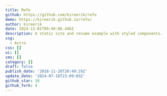 ```yaml
---
title: Refo
github: https://github.com/kireerik/refo
demo: https://kireerik.github.io/refo/
author: kireerik
date: 2024-12-01T09:49:06.446Z
description: A static site and resume example with styled components.
ssg:
  - Astro
css: []
ui: []
cms: []
category: []
draft: false
publish_date: '2018-11-28T20:49:29Z'
update_date: '2024-07-16T23:09:03Z'
github_star: 10
github_fork: 4
---
```

